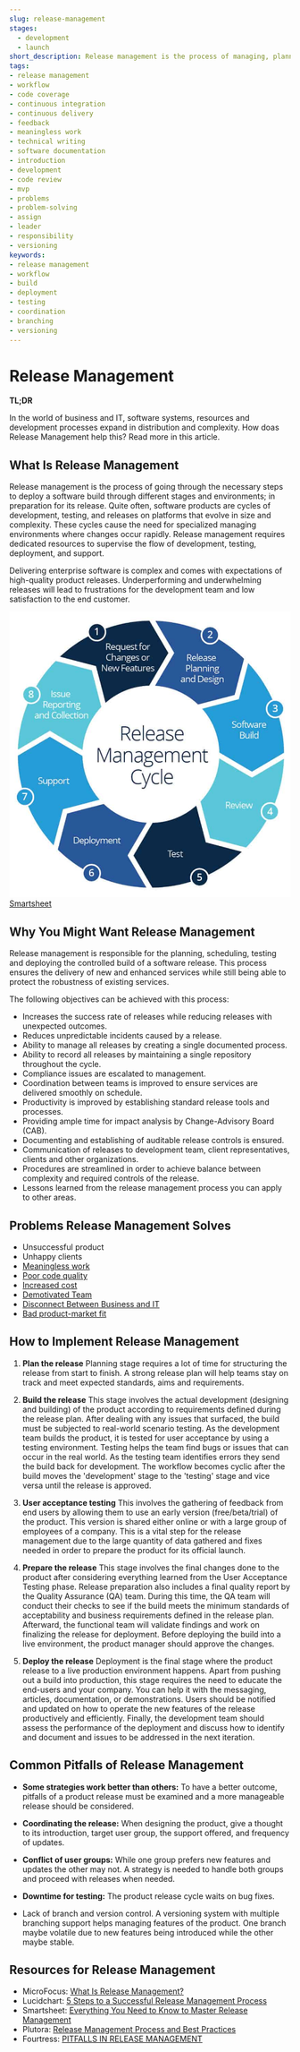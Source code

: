 ```yaml
---
slug: release-management
stages:
  - development
  - launch
short_description: Release management is the process of managing, planning, designing, scheduling, testing, controlling and deploying of a software build through different stages and environments; in preparation for software releases.
tags:
- release management
- workflow
- code coverage
- continuous integration
- continuous delivery
- feedback
- meaningless work
- technical writing
- software documentation
- introduction
- development
- code review
- mvp
- problems
- problem-solving
- assign
- leader
- responsibility
- versioning
keywords:
- release management
- workflow
- build
- deployment
- testing
- coordination
- branching
- versioning
---
```


# Release Management

**TL;DR**

In the world of business and IT, software systems, resources and development processes  expand in distribution and complexity. How doas Release Management help this? Read more in this article.

## What Is Release Management

Release management is the process of going through the necessary steps to deploy a software build through different stages and environments; in preparation for its release. Quite often, software products are cycles of development, testing, and releases on platforms that evolve in size and complexity. These cycles cause the need for specialized managing environments where changes occur rapidly. Release management requires dedicated resources to supervise the flow of development, testing, deployment, and support.

Delivering enterprise software is complex and comes with expectations of high-quality product releases. Underperforming and underwhelming releases will lead to frustrations for the development team and low satisfaction to the end customer.

![Release Management](/files/release_management.jpg)
[Smartsheet](https://www.smartsheet.com/release-management-process)

## Why You Might Want Release Management

Release management is responsible for the planning, scheduling, testing and deploying the controlled build of a software release. This process ensures the delivery of new and enhanced services while still being able to protect the robustness of existing services.

The following objectives can be achieved with this process:

- Increases the success rate of releases while reducing releases with unexpected outcomes.
- Reduces unpredictable incidents caused by a release.
- Ability to manage all releases by creating a single documented process.
- Ability to record all releases by maintaining a single repository throughout the cycle.
- Compliance issues are escalated to management.
- Coordination between teams is improved to ensure services are delivered smoothly on schedule.
- Productivity is improved by establishing standard release tools and processes.
- Providing ample time for impact analysis by Change-Advisory Board (CAB).
- Documenting and establishing of auditable release controls is ensured.
- Communication of releases to development team, client representatives, clients and other organizations.
- Procedures are streamlined in order to achieve balance between complexity and required controls of the release.
- Lessons learned from the release management process you can apply to other areas.

## Problems Release Management Solves

- Unsuccessful product
- Unhappy clients
- [Meaningless work](/problems/meaningless-work)
- [Poor code quality](/problems/poor-code-quality)
- [Increased cost](/problems/increased-cost)
- [Demotivated Team](/problems/demotivated-team)
- [Disconnect Between Business and IT](/problems/disconnect-between-business-and-it)
- [Bad product-market fit](/problems/bad-product-market-fit)

## How to Implement Release Management

1. **Plan the release**
   Planning stage requires a lot of time for structuring the release from start to finish. A strong release plan will help teams stay on track and meet expected standards, aims and requirements.

2. **Build the release**
This stage involves the actual development (designing and building) of the product according to requirements defined during the release plan. After dealing with any issues that surfaced, the build must be subjected to real-world scenario testing. As the development team builds the product, it is tested for user acceptance by using a testing environment. Testing helps the team find bugs or issues that can occur in the real world. As the testing team identifies errors they send the build back for development. The workflow becomes cyclic after the build moves the 'development' stage to the 'testing' stage and vice versa until the release is approved.

3. **User acceptance testing**
   This involves the gathering of feedback from end users by allowing them to use an early version (free/beta/trial) of the product. This version is shared either online or with a large group of employees of a company. This is a vital step for the release management due to the large quantity of data gathered and fixes needed in order to prepare the product for its official launch.

4. **Prepare the release**
This stage involves the final changes done to the product after considering everything learned from the User Acceptance Testing phase. Release preparation also includes a final quality report by the Quality Assurance (QA) team. During this time, the QA team will conduct their checks to see if the build meets the minimum standards of acceptability and business requirements defined in the release plan. Afterward, the functional team will validate findings and work on finalizing the release for deployment. Before deploying the build into a live environment, the product manager should approve the changes.

5. **Deploy the release**
Deployment is the final stage where the product release to a live production environment happens. Apart from pushing out a build into production, this stage requires the need to educate the end-users and your company. You can help it with the messaging, articles,  documentation, or demonstrations. Users should be notified and updated on how to operate the new features of the release productively and efficiently. Finally, the development team should assess the performance of the deployment and discuss how to identify and document and issues to be addressed in the next iteration.

## Common Pitfalls of Release Management

- **Some strategies work better than others:**
  To have a better outcome, pitfalls of a product release must be examined and a more manageable release should be considered.

- **Coordinating the release:**
 When designing the product, give a thought to its introduction, target user group, the support offered, and frequency of updates.

- **Conflict of user groups:**
  While one group prefers new features and updates the other may not. A strategy is needed to handle both groups and proceed with releases when needed.

- **Downtime for testing:**
The product release cycle waits on bug fixes.

- Lack of branch and version control.
  A versioning system with multiple branching support helps managing features of the product. One branch maybe volatile due to new features being introduced while the other maybe stable.

## Resources for Release Management

- MicroFocus: [What Is Release Management?](https://www.microfocus.com/en-us/what-is/release-management)
- Lucidchart: [5 Steps to a Successful Release Management Process](https://www.lucidchart.com/blog/release-management-process)
- Smartsheet: [Everything You Need to Know to Master Release Management](https://www.smartsheet.com/release-management-process)
- Plutora: [Release Management Process and Best Practices](https://www.plutora.com/blog/release-management-best-practices)
- Fourtress: [PITFALLS IN RELEASE MANAGEMENT](https://fourtress.nl/en/blog/pitfalls-release-management/)
